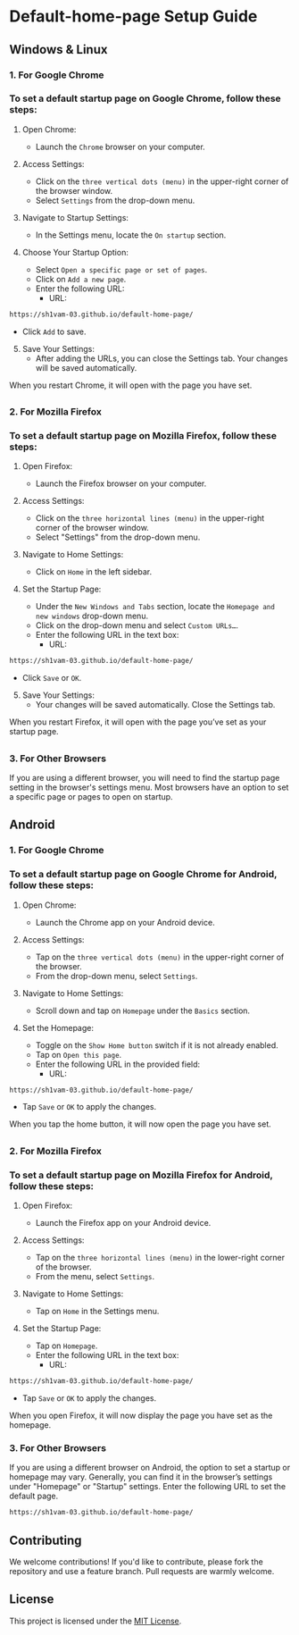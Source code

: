 ﻿# Default-home-page Setup Guide
## Windows & Linux

### 1. For Google Chrome

### To set a default startup page on Google Chrome, follow these steps:

1. Open Chrome:
   - Launch the `Chrome` browser on your computer.

2. Access Settings:
   - Click on the `three vertical dots (menu)` in the upper-right corner of the browser window.
   - Select `Settings` from the drop-down menu.

3. Navigate to Startup Settings:
   - In the Settings menu, locate the `On startup` section.

4. Choose Your Startup Option:
   - Select `Open a specific page or set of pages`.
   - Click on `Add a new page`.
   - Enter the following URL:
     - URL:
```sh
https://sh1vam-03.github.io/default-home-page/
```
   - Click `Add` to save.

5. Save Your Settings:
   - After adding the URLs, you can close the Settings tab. Your changes will be saved automatically.

When you restart Chrome, it will open with the page you have set.

##

### 2. For Mozilla Firefox

### To set a default startup page on Mozilla Firefox, follow these steps:

1. Open Firefox:
   - Launch the Firefox browser on your computer.

2. Access Settings:
   - Click on the `three horizontal lines (menu)` in the upper-right corner of the browser window.
   - Select "Settings" from the drop-down menu.

3. Navigate to Home Settings:
   - Click on `Home` in the left sidebar.

4. Set the Startup Page:
   - Under the `New Windows and Tabs` section, locate the `Homepage and new windows` drop-down menu.
   - Click on the drop-down menu and select `Custom URLs…`.
   - Enter the following URL in the text box:
     - URL:
```sh
https://sh1vam-03.github.io/default-home-page/
```
   - Click `Save` or `OK`.

5. Save Your Settings:
   - Your changes will be saved automatically. Close the Settings tab.

When you restart Firefox, it will open with the page you’ve set as your startup page.

##

### 3. For Other Browsers

If you are using a different browser, you will need to find the startup page setting in the browser's settings menu. Most browsers have an option to set a specific page or pages to open on startup.

 
##
## Android
### 1. For Google Chrome

### To set a default startup page on Google Chrome for Android, follow these steps:

1. Open Chrome:
   - Launch the Chrome app on your Android device.

2. Access Settings:
   - Tap on the `three vertical dots (menu)` in the upper-right corner of the browser.
   - From the drop-down menu, select `Settings`.

3. Navigate to Home Settings:
   - Scroll down and tap on `Homepage` under the `Basics` section.

4. Set the Homepage:
   - Toggle on the `Show Home button` switch if it is not already enabled.
   - Tap on `Open this page`.
   - Enter the following URL in the provided field:
     - URL:
```sh
https://sh1vam-03.github.io/default-home-page/
```
   - Tap `Save` or `OK` to apply the changes.

When you tap the home button, it will now open the page you have set.

##
### 2. For Mozilla Firefox
### To set a default startup page on Mozilla Firefox for Android, follow these steps:

1. Open Firefox:
   - Launch the Firefox app on your Android device.

2. Access Settings:
   - Tap on the `three horizontal lines (menu)` in the lower-right corner of the browser.
   - From the menu, select `Settings`.

3. Navigate to Home Settings:
   - Tap on `Home` in the Settings menu.

4. Set the Startup Page:
   - Tap on `Homepage`.
   - Enter the following URL in the text box:
     - URL:
```sh
https://sh1vam-03.github.io/default-home-page/
```
   - Tap `Save` or `OK` to apply the changes.

When you open Firefox, it will now display the page you have set as the homepage.



### 3. For Other Browsers
If you are using a different browser on Android, the option to set a startup or homepage may vary. Generally, you can find it in the browser’s settings under "Homepage" or "Startup" settings. Enter the following URL to set the default page.
```sh
https://sh1vam-03.github.io/default-home-page/
```

## Contributing

We welcome contributions! If you'd like to contribute, please fork the repository and use a feature branch. Pull requests are warmly welcome.


## License

This project is licensed under the [MIT License](./LICENSE).

